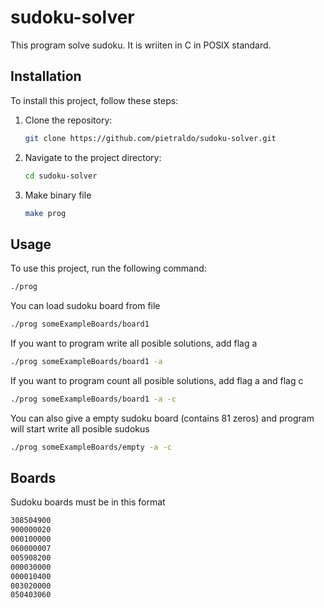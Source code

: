 # sudoku-solver

This program solve sudoku. It is wriiten in C in POSIX standard. 

## Installation

To install this project, follow these steps:

1. Clone the repository:

    ```bash
    git clone https://github.com/pietraldo/sudoku-solver.git
    ```

2. Navigate to the project directory:

    ```bash
    cd sudoku-solver
    ```

3. Make binary file

    ```bash
    make prog
    ```

## Usage

To use this project, run the following command:
 ```bash
 ./prog
  ```
You can load sudoku board from file
 ```bash
 ./prog someExampleBoards/board1
  ```
If you want to program write all posible solutions, add flag a
 ```bash
 ./prog someExampleBoards/board1 -a
  ```
If you want to program count all posible solutions, add flag a and flag c
 ```bash
 ./prog someExampleBoards/board1 -a -c
  ```
You can also give a empty sudoku board (contains 81 zeros) and program will start write
all posible sudokus
 ```bash
 ./prog someExampleBoards/empty -a -c
  ```
## Boards

Sudoku boards must be in this format
 ```bash
308504900
900000020
000100000
060000007
005908200
000030000
000010400
003020000
050403060
  ```
